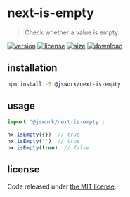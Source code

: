 # next-is-empty
> Check whether a value is empty.

[![version][version-image]][version-url]
[![license][license-image]][license-url]
[![size][size-image]][size-url]
[![download][download-image]][download-url]

## installation
```bash
npm install -S @jswork/next-is-empty
```

## usage
```js
import '@jswork/next-is-empty';

nx.isEmpty({})  // true
nx.isEmpty('')  // true
nx.isEmpty(true)  // false
```

## license
Code released under [the MIT license](https://github.com/afeiship/next-is-empty/blob/master/LICENSE.txt).

[version-image]: https://img.shields.io/npm/v/@jswork/next-is-empty
[version-url]: https://npmjs.org/package/@jswork/next-is-empty

[license-image]: https://img.shields.io/npm/l/@jswork/next-is-empty
[license-url]: https://github.com/afeiship/next-is-empty/blob/master/LICENSE.txt

[size-image]: https://img.shields.io/bundlephobia/minzip/@jswork/next-is-empty
[size-url]: https://github.com/afeiship/next-is-empty/blob/master/dist/next-is-empty.min.js

[download-image]: https://img.shields.io/npm/dm/@jswork/next-is-empty
[download-url]: https://www.npmjs.com/package/@jswork/next-is-empty
